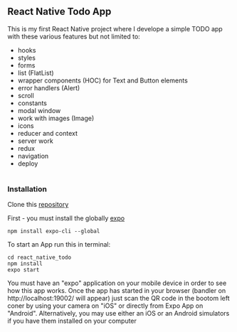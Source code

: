 ## React Native Todo App
This is my first React Native project where I develope a simple TODO app with these various features but not limited to:
* hooks
* styles
* forms
* list (FlatList)
* wrapper components (HOC) for Text and Button elements
* error handlers (Alert)
* scroll
* constants
* modal window
* work with images (Image)
* icons
* reducer and context
* server work
* redux
* navigation
* deploy

#

##
### Installation
Clone this [repository](https://github.com/fufylev/react_native_todo)


First - you must install the globally [expo](https://expo.io/)
```
npm install expo-cli --global
```

To start an App run this in terminal:
```
cd react_native_todo
npm install
expo start
```

You must have an "expo" application on your mobile device in order to see how this app works. Once the app has started in your browser (bandler on http://localhost:19002/ will appear) just scan the QR code in the bootom left coner by using your camera on "iOS" or directly from Expo App on "Android". Alternatively,  you may use either an iOS or an Android simulators if you have them installed on your computer


